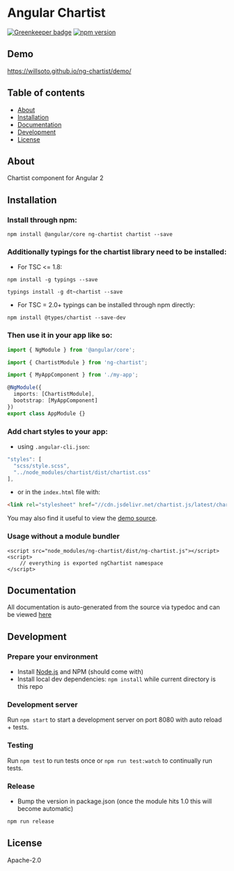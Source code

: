 # Angular Chartist

[![Greenkeeper badge](https://badges.greenkeeper.io/willsoto/ng-chartist.svg)](https://greenkeeper.io/)
[![npm version](https://badge.fury.io/js/ng-chartist.svg)](http://badge.fury.io/js/ng-chartist)

## Demo

https://willsoto.github.io/ng-chartist/demo/

## Table of contents

* [About](#about)
* [Installation](#installation)
* [Documentation](#documentation)
* [Development](#development)
* [License](#licence)

## About

Chartist component for Angular 2

## Installation

### Install through npm:

```
npm install @angular/core ng-chartist chartist --save
```

### Additionally typings for the chartist library need to be installed:

* For TSC <= 1.8:

```
npm install -g typings --save
```

```
typings install -g dt~chartist --save
```

* For TSC = 2.0+ typings can be installed through npm directly:

```
npm install @types/chartist --save-dev
```

### Then use it in your app like so:

```typescript
import { NgModule } from '@angular/core';

import { ChartistModule } from 'ng-chartist';

import { MyAppComponent } from './my-app';

@NgModule({
  imports: [ChartistModule],
  bootstrap: [MyAppComponent]
})
export class AppModule {}
```

### Add chart styles to your app:

* using `.angular-cli.json`:

```javascript
"styles": [
  "scss/style.scss",
  "../node_modules/chartist/dist/chartist.css"
],
```

* or in the `index.html` file with:

```html
<link rel="stylesheet" href="//cdn.jsdelivr.net/chartist.js/latest/chartist.min.css">
```

You may also find it useful to view the [demo source](https://github.com/willsoto/ng-chartist/blob/master/demo/demo.ts).

### Usage without a module bundler

```
<script src="node_modules/ng-chartist/dist/ng-chartist.js"></script>
<script>
    // everything is exported ngChartist namespace
</script>
```

## Documentation

All documentation is auto-generated from the source via typedoc and can be viewed [here](https://willsoto.github.io/ng-chartist/docs/)

## Development

### Prepare your environment

* Install [Node.js](http://nodejs.org/) and NPM (should come with)
* Install local dev dependencies: `npm install` while current directory is this repo

### Development server

Run `npm start` to start a development server on port 8080 with auto reload + tests.

### Testing

Run `npm test` to run tests once or `npm run test:watch` to continually run tests.

### Release

* Bump the version in package.json (once the module hits 1.0 this will become automatic)

```bash
npm run release
```

## License

Apache-2.0
